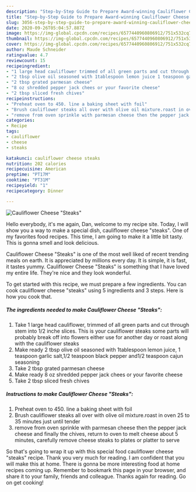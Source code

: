 ```yaml
---
description: "Step-by-Step Guide to Prepare Award-winning Cauliflower Cheese &amp;#34;Steaks&amp;#34;"
title: "Step-by-Step Guide to Prepare Award-winning Cauliflower Cheese &amp;#34;Steaks&amp;#34;"
slug: 3056-step-by-step-guide-to-prepare-award-winning-cauliflower-cheese-and-34-steaks-and-34
date: 2020-09-26T05:04:57.887Z
image: https://img-global.cpcdn.com/recipes/6577440960806912/751x532cq70/cauliflower-cheese-steaks-recipe-main-photo.jpg
thumbnail: https://img-global.cpcdn.com/recipes/6577440960806912/751x532cq70/cauliflower-cheese-steaks-recipe-main-photo.jpg
cover: https://img-global.cpcdn.com/recipes/6577440960806912/751x532cq70/cauliflower-cheese-steaks-recipe-main-photo.jpg
author: Maude Schneider
ratingvalue: 4.7
reviewcount: 15
recipeingredient:
- "1 large head cauliflower trimmed of all green parts and cut through stem into 12 inche slices This is your cauliflower steaks some parts will probably break off into flowers either use for another day or roast along with the cauliflower steaks"
- "2 tbsp olive oil seasoned with 1tablespoon lemon juice 1 teaspoon garlic salt12 teaspoon black pepper and12 teaspoon cajun seasoning"
- "2 tbsp grated parmesan cheese"
- "8 oz shredded pepper jack chees or your favorite cheese"
- "2 tbsp sliced fresh chives"
recipeinstructions:
- "Preheat oven to 450. line a baking sheet with foil"
- "Brush cauliflower steaks all over with olive oil mixture.roast in oven 25 to 35 minutes just until tender"
- "remove from oven sprinkle with parmesan cheese then the pepper jack cheese and finally the chives, return to oven to melt cheese about 5 minutes, carefully remove cheese steaks to plates or platter to serve"
categories:
- Recipe
tags:
- cauliflower
- cheese
- steaks

katakunci: cauliflower cheese steaks 
nutrition: 202 calories
recipecuisine: American
preptime: "PT17M"
cooktime: "PT31M"
recipeyield: "1"
recipecategory: Dinner

---
```



![Cauliflower Cheese &#34;Steaks&#34;](https://img-global.cpcdn.com/recipes/6577440960806912/751x532cq70/cauliflower-cheese-steaks-recipe-main-photo.jpg)

Hello everybody, it's me again, Dan, welcome to my recipe site. Today, I will show you a way to make a special dish, cauliflower cheese &#34;steaks&#34;. One of my favorites food recipes. This time, I am going to make it a little bit tasty. This is gonna smell and look delicious.



Cauliflower Cheese &#34;Steaks&#34; is one of the most well liked of recent trending meals on earth. It is appreciated by millions every day. It is simple, it is fast, it tastes yummy. Cauliflower Cheese &#34;Steaks&#34; is something that I have loved my entire life. They're nice and they look wonderful.


To get started with this recipe, we must prepare a few ingredients. You can cook cauliflower cheese &#34;steaks&#34; using 5 ingredients and 3 steps. Here is how you cook that.

<!--inarticleads1-->

##### The ingredients needed to make Cauliflower Cheese &#34;Steaks&#34;:

1. Take 1 large head cauliflower, trimmed of all green parts and cut through stem into 1/2 inche slices. This is your cauliflower steaks some parts will probably break off into flowers either use for another day or roast along with the cauliflower steaks
1. Make ready 2 tbsp olive oil seasoned with 1tablespoon lemon juice, 1 teaspoon garlic salt,1/2 teaspoon black pepper and1/2 teaspoon cajun seasoning
1. Take 2 tbsp grated parmesan cheese
1. Make ready 8 oz shredded pepper jack chees or your favorite cheese
1. Take 2 tbsp sliced fresh chives




<!--inarticleads2-->

##### Instructions to make Cauliflower Cheese &#34;Steaks&#34;:

1. Preheat oven to 450. line a baking sheet with foil
1. Brush cauliflower steaks all over with olive oil mixture.roast in oven 25 to 35 minutes just until tender
1. remove from oven sprinkle with parmesan cheese then the pepper jack cheese and finally the chives, return to oven to melt cheese about 5 minutes, carefully remove cheese steaks to plates or platter to serve




So that's going to wrap it up with this special food cauliflower cheese &#34;steaks&#34; recipe. Thank you very much for reading. I am confident that you will make this at home. There is gonna be more interesting food at home recipes coming up. Remember to bookmark this page in your browser, and share it to your family, friends and colleague. Thanks again for reading. Go on get cooking!
